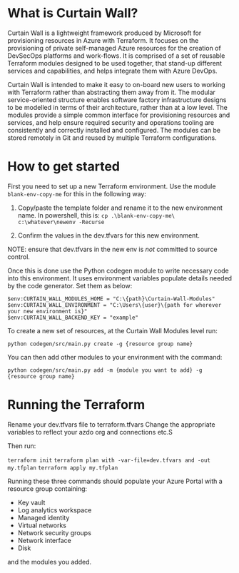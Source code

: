 # What is Curtain Wall?

Curtain Wall is a lightweight framework produced by Microsoft for provisioning resources in Azure with Terraform. It focuses on the provisioning of private self-managed Azure resources for the creation of DevSecOps platforms and work-flows. It is comprised of a set of reusable Terraform modules designed to be used together, that stand-up different services and capabilities, and helps integrate them with Azure DevOps.

Curtain Wall is intended to make it easy to on-board new users to working with Terraform rather than abstracting them away from it. The modular service-oriented structure enables software factory infrastructure designs to be modelled in terms of their architecture, rather than at a low level. The modules provide a simple common interface for provisioning resources and services, and help ensure required security and operations tooling are consistently and correctly installed and configured. The modules can be stored remotely in Git and reused by multiple Terraform configurations.

# How to get started

First you need to set up a new Terraform environment. Use the module `blank-env-copy-me` for this in the following way:

1. Copy/paste the template folder and rename it to the new environment name.
   In powershell, this is: `cp .\blank-env-copy-me\ c:\whatever\newenv -Recurse`
   
2. Confirm the values in the dev.tfvars for this new environment.

NOTE: ensure that dev.tfvars in the new env is *not* committed to source control.

Once this is done use the Python codegen module to write necessary code into this environment. It uses environment variables populate details needed by the code generator. Set them as below:

```
$env:CURTAIN_WALL_MODULES_HOME = "C:\{path}\Curtain-Wall-Modules"
$env:CURTAIN_WALL_ENVIRONMENT = "C:\Users\{user}\{path for wherever your new environment is}"
$env:CURTAIN_WALL_BACKEND_KEY = "example"
```

To create a new set of resources, at the Curtain Wall Modules level run:

`python codegen/src/main.py create -g {resource group name}`


You can then add other modules to your environment with the command:

`python codegen/src/main.py add -m {module you want to add} -g {resource group name}`

# Running the Terraform

Rename your dev.tfvars file to terraform.tfvars
Change the appropriate variables to reflect your azdo org and connections etc.S

Then run:

`terraform init`
`terraform plan with -var-file=dev.tfvars and -out my.tfplan`
`terraform apply my.tfplan`

Running these three commands should populate your Azure Portal with a resource group containing:

- Key vault
- Log analytics workspace
- Managed identity
- Virtual networks
- Network security groups
- Network interface
- Disk
 
 and the modules you added.
